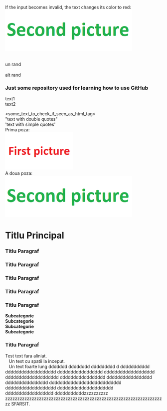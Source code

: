 If the input becomes invalid, the text changes its color to red:
<br>
<img src='screenshots/02.png'/><br>
<br>

un rand
<br><br>
alt rand
<h3> Just some repository used for learning how to use GitHub </h3>
text1<br>
text2<br>

<some_text_to_check_if_seen_as_html_tag><br>
"text with double quotes"<br>
'text with simple quotes'<br>
Prima poza:<br>
<img src='screenshots/01.png'/><br>
A doua poza:<br>
<img src='screenshots/02.png'/><br>
<h1>Titlu Principal</h1>
<h3>Titlu Paragraf</h3>
<h3>Titlu Paragraf</h3>
<h3>Titlu Paragraf</h3>
<h3>Titlu Paragraf</h3>
<h3>Titlu Paragraf</h3>
<b>Subcategorie</b><br>
<b>Subcategorie</b><br>
<b>Subcategorie</b><br>
<b>Subcategorie</b><br>
<h3>Titlu Paragraf</h3>
Test text fara aliniat.<br>
&nbsp;&nbsp;&nbsp;Un text cu spatii la inceput.<br>
&nbsp;&nbsp;&nbsp;Un text foarte lung ddddddd dddddddd ddddddddd d ddddddddddd ddddddddddddddddddd ddddddddddddddddd ddddddddddddddddddd dddddddddddddddddddd ddddddddddddddddd ddddddddddddddddd dddddddddddddddd ddddddddddddddddddddddddddd ddddddddddddddddddd ddddddddddddddddddddd dddddddddddddddddd dddddddddddzzzzzzzzzz zzzzzzzzzzzzzzzzzzzzzzzzzzzzzzzzzzzzzzzzzzzzzzzzzzzzzzzzzzzzzzzzzzz
SFARSIT.
